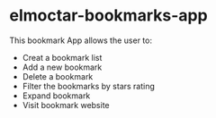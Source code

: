 # elmoctar-bookmarks-app

This bookmark App allows the user to:

- Creat a bookmark list
- Add a new bookmark
- Delete a bookmark
- Filter the bookmarks by stars rating
- Expand bookmark
- Visit bookmark website
